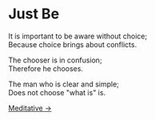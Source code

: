 # Just Be

It is important to be aware without choice;  
Because choice brings about conflicts.

The chooser is in confusion;  
Therefore he chooses.

The man who is clear and simple;  
Does not choose "what is" is.

[Meditative &rarr;](https://github.com/thaicuc/the-zen-saying/blob/master/contents/2-meditative.md)

